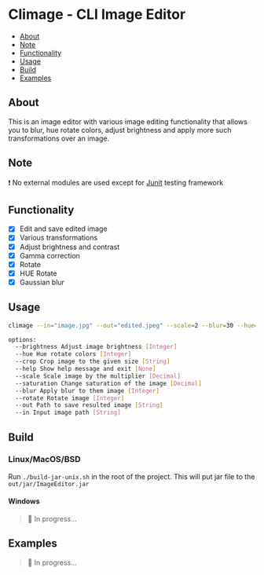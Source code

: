 # Climage - CLI Image Editor

- [About](#about)
- [Note](#note)
- [Functionality](#functionality)
- [Usage](#usage)
- [Build](#build)
- [Examples](#examples)

## About

This is an image editor with various image editing functionality that allows you to blur, hue rotate colors, adjust
brightness and apply more such transformations over an image.

## Note

❗ No external modules are used except for [Junit](https://junit.org/junit5/) testing framework

## Functionality

- [x] Edit and save edited image
- [x] Various transformations
- [x] Adjust brightness and contrast
- [x] Gamma correction
- [x] Rotate
- [x] HUE Rotate
- [x] Gaussian blur

## Usage

```bash
climage --in="image.jpg" --out="edited.jpeg" --scale=2 --blur=30 --hue=90
```

```bash
options:
  --brightness Adjust image brightness [Integer]
  --hue Hue rotate colors [Integer]
  --crop Crop image to the given size [String]
  --help Show help message and exit [None]
  --scale Scale image by the multiplier [Decimal]
  --saturation Change saturation of the image [Decimal]
  --blur Apply blur to them image [Integer]
  --rotate Rotate image [Integer]
  --out Path to save resulted image [String]
  --in Input image path [String]
```

## Build

### Linux/MacOS/BSD

Run `./build-jar-unix.sh` in the root of the project.
This will put jar file to the `out/jar/ImageEditor.jar`

#### Windows

> 🚧 In progress...

## Examples

> 🚧 In progress...
